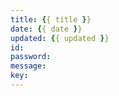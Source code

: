 ```yaml
---
title: {{ title }}
date: {{ date }}
updated: {{ updated }}
id: 
password: 
message: 
key: 
---
```


